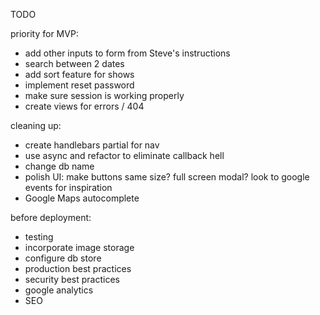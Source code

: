 TODO

priority for MVP:
- add other inputs to form from Steve's instructions
- search between 2 dates
- add sort feature for shows
- implement reset password
- make sure session is working properly
- create views for errors / 404

cleaning up:
- create handlebars partial for nav
- use async and refactor to eliminate callback hell
- change db name
- polish UI: make buttons same size? full screen modal? look to google events for inspiration
- Google Maps autocomplete

before deployment:
- testing
- incorporate image storage
- configure db store
- production best practices
- security best practices
- google analytics
- SEO
